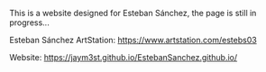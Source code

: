 This is a website designed for Esteban Sánchez, the page is still in progress...

Esteban Sánchez ArtStation: https://www.artstation.com/estebs03

Website: https://jaym3st.github.io/EstebanSanchez.github.io/